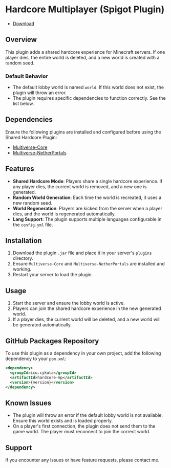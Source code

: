 # Hardcore Multiplayer (Spigot Plugin)
- [Download](https://github.com/cykvta/HardcoreMP/releases)

## Overview

This plugin adds a shared hardcore experience for Minecraft servers. If one player dies, the entire world is deleted, and a new world is created with a random seed.

### Default Behavior

- The default lobby world is named `world`. If this world does not exist, the plugin will throw an error.
- The plugin requires specific dependencies to function correctly. See the list below.

## Dependencies

Ensure the following plugins are installed and configured before using the Shared Hardcore Plugin:

- [Multiverse-Core](https://dev.bukkit.org/projects/multiverse-core)
- [Multiverse-NetherPortals](https://dev.bukkit.org/projects/multiverse-netherportals)

## Features

- **Shared Hardcore Mode**: Players share a single hardcore experience. If any player dies, the current world is removed, and a new one is generated.
- **Random World Generation**: Each time the world is recreated, it uses a new random seed.
- **World Regeneration**: Players are kicked from the server when a player dies, and the world is regenerated automatically.
- **Lang Support**: The plugin supports multiple languages configurable in the `config.yml` file.

## Installation

1. Download the plugin `.jar` file and place it in your server's `plugins` directory.
2. Ensure `Multiverse-Core` and `Multiverse-NetherPortals` are installed and working.
3. Restart your server to load the plugin.

## Usage

1. Start the server and ensure the lobby world is active.
2. Players can join the shared hardcore experience in the new generated world.
3. If a player dies, the current world will be deleted, and a new world will be generated automatically.

## GitHub Packages Repository

To use this plugin as a dependency in your own project, add the following dependency to your `pom.xml`:
```xml
<dependency>
  <groupId>icu.cykuta</groupId>
  <artifactId>hardcore-mp</artifactId>
  <version>{version}</version>
</dependency>
```

## Known Issues

- The plugin will throw an error if the default lobby world is not available. Ensure this world exists and is loaded properly.
- On a player's first connection, the plugin does not send them to the game world. The player must reconnect to join the correct world.

## Support

If you encounter any issues or have feature requests, please contact me.

